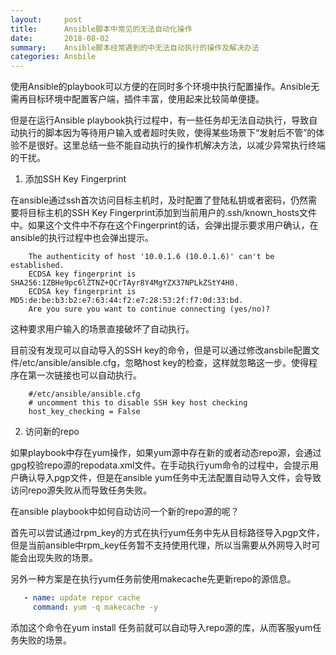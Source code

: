 ```yaml
---
layout:     post
title:      Ansible脚本中常见的无法自动化操作
date:       2018-08-02
summary:    Ansible脚本经常遇到的中无法自动执行的操作及解决办法
categories: Ansbile
---
```


使用Ansible的playbook可以方便的在同时多个环境中执行配置操作。Ansible无需再目标环境中配置客户端，插件丰富，使用起来比较简单便捷。

但是在运行Ansible playbook执行过程中，有一些任务却无法自动执行，导致自动执行的脚本因为等待用户输入或者超时失败，使得某些场景下“发射后不管”的体验不是很好。这里总结一些不能自动执行的操作机解决方法，以减少异常执行终端的干扰。

1. 添加SSH Key Fingerprint

在ansible通过ssh首次访问目标主机时，及时配置了登陆私钥或者密码，仍然需要将目标主机的SSH Key Fingerprint添加到当前用户的.ssh/known_hosts文件中。如果这个文件中不存在这个Fingerprint的话，会弹出提示要求用户确认，在ansible的执行过程中也会弹出提示。

```shell
    The authenticity of host '10.0.1.6 (10.0.1.6)' can't be established.
    ECDSA key fingerprint is SHA256:1ZBHe9pc6lZTNZ+QCrTAyr8Y4MgYZX37NPLkZStY4H0.
    ECDSA key fingerprint is MD5:de:be:b3:b2:e7:63:44:f2:e7:28:53:2f:f7:0d:33:bd.
    Are you sure you want to continue connecting (yes/no)?
```

这种要求用户输入的场景直接破坏了自动执行。

目前没有发现可以自动导入的SSH key的命令，但是可以通过修改ansbile配置文件/etc/ansible/ansible.cfg，忽略host key的检查，这样就忽略这一步。使得程序在第一次链接也可以自动执行。
```shell
    #/etc/ansible/ansible.cfg
    # uncomment this to disable SSH key host checking
    host_key_checking = False
```

2. 访问新的repo

如果playbook中存在yum操作，如果yum源中存在新的或者动态repo源，会通过gpg校验repo源的repodata.xml文件。在手动执行yum命令的过程中，会提示用户确认导入pgp文件，但是在ansible yum任务中无法配置自动导入文件，会导致访问repo源失败从而导致任务失败。

在ansible playbook中如何自动访问一个新的repo源的呢？

首先可以尝试通过rpm_key的方式在执行yum任务中先从目标路径导入pgp文件，但是当前ansible中rpm_key任务暂不支持使用代理，所以当需要从外网导入时可能会出现失败的场景。

另外一种方案是在执行yum任务前使用makecache先更新repo的源信息。

```yml
   - name: update repor cache
     command: yum -q makecache -y
```
添加这个命令在yum install 任务前就可以自动导入repo源的库，从而客服yum任务失败的场景。
